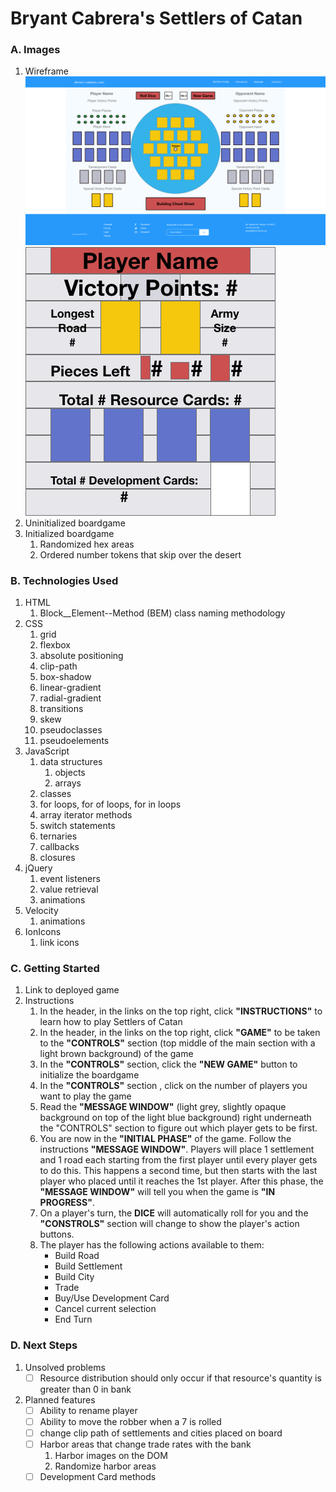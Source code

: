 # Bryant Cabrera's Settlers of Catan

### A. Images
1. Wireframe
![Image of Overall Wireframe](README_imgs/Settlers_of_Catan_Wireframe.png)
![Image of Player Section Wireframe](README_imgs/Settlers_of_Catan_Wireframe--Player_Section.png)
2. Uninitialized boardgame
3. Initialized boardgame
    1.  Randomized hex areas
    2.  Ordered number tokens that skip over the desert
### B. Technologies Used
1. HTML
    1. Block__Element--Method (BEM) class naming methodology
2. CSS
    1. grid
    2. flexbox
    3. absolute positioning
    3. clip-path
    3. box-shadow
    4. linear-gradient
    5. radial-gradient
    6. transitions
    7. skew
    7. pseudoclasses
    8. pseudoelements
3. JavaScript
    1. data structures
        1. objects
        2. arrays
    2. classes
    3. for loops, for of loops, for in loops
    4. array iterator methods
    3. switch statements
    4. ternaries
    5. callbacks
    6. closures
4. jQuery
    1. event listeners
    2. value retrieval
    3. animations
5. Velocity
    1. animations
6. IonIcons
    1. link icons
### C. Getting Started
1. Link to deployed game
2. Instructions
    1. In the header, in the links on the top right, click **"INSTRUCTIONS"** to learn how to play Settlers of Catan
    2. In the header, in the links on the top right, click **"GAME"** to be taken to the **"CONTROLS"** section (top middle of the main section with a light brown background) of the game
    3. In the **"CONTROLS"** section, click the **"NEW GAME"** button to initialize the boardgame
    4. In the **"CONTROLS"** section , click on the number of players you want to play the game
    5. Read the **"MESSAGE WINDOW"** (light grey, slightly opaque background on top of the light blue background) right underneath the "CONTROLS" section to figure out which player gets to be first.
    6. You are now in the **"INITIAL PHASE"** of the game.  Follow the instructions **"MESSAGE WINDOW"**.  Players will place 1 settlement and 1 road each starting from the first player until every player gets to do this.  This happens a second time, but then starts with the last player who placed until it reaches the 1st player.  After this phase, the **"MESSAGE WINDOW"** will tell you when the game is **"IN PROGRESS"**.
    7. On a player's turn, the **DICE** will automatically roll for you and the **"CONSTROLS"** section will change to show the player's action buttons.  
    8.  The player has the following actions available to them:
        -  Build Road
        -  Build Settlement
        -  Build City
        -  Trade
        -  Buy/Use Development Card
        -  Cancel current selection
        -  End Turn
### D. Next Steps
1. Unsolved problems
    - [ ] Resource distribution should only occur if that resource's quantity is greater than 0 in bank
2. Planned features
    - [ ] Ability to rename player
    - [ ] Ability to move the robber when a 7 is rolled
    - [ ] change clip path of settlements and cities placed on board
    - [ ] Harbor areas that change trade rates with the bank
        1. Harbor images on the DOM
        2. Randomize harbor areas
    - [ ] Development Card methods